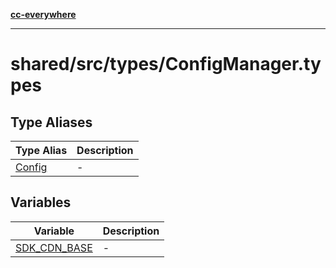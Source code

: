 [**cc-everywhere**](../../../../index.md)

***

# shared/src/types/ConfigManager.types

## Type Aliases

| Type Alias | Description |
| ------ | ------ |
| [Config](type-aliases/config.md) | - |

## Variables

| Variable | Description |
| ------ | ------ |
| [SDK\_CDN\_BASE](variables/sdk-cdn-base.md) | - |
